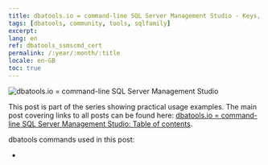 ```yaml
---
title: dbatools.io = command-line SQL Server Management Studio - Keys, certificates
tags: [dbatools, community, tools, sqlfamily]
excerpt: 
lang: en
ref: dbatools_ssmscmd_cert
permalink: /:year/:month/:title
locale: en-GB
toc: true
---
```

![dbatools.io = command-line SQL Server Management Studio](dbatools_ssmscmd.png)

This post is part of the series showing practical usage examples. The main post covering links to all posts can be found here: [dbatools.io = command-line SQL Server Management Studio: Table of contents](https://www.bronowski.it/blog/2020/06/dbatools-io-command-line-sql-server-management-studio-table-of-contents/).

dbatools commands used in this post:

* 
